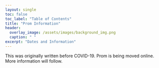```yaml
---
layout: single
toc: false
toc_label: "Table of Contents"
title: "Prom Information"
header:
  overlay_image: /assets/images/background_img.png
  caption: " "
excerpt: "Dates and Information"
---
```


This was originally written before COVID-19. Prom is being moved online. More information will follow.
